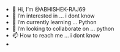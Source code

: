 - 👋 Hi, I’m @ABHISHEK-RAJ69
- 👀 I’m interested in ... i dont know
- 🌱 I’m currently learning ... Python 
- 💞️ I’m looking to collaborate on ... python
- 📫 How to reach me ... i dont know
- 

<!---
ABHISHEK-RAJ69/ABHISHEK-RAJ69 is a ✨ special ✨ repository because its `README.md` (this file) appears on your GitHub profile.
You can click the Preview link to take a look at your changes.
--->
